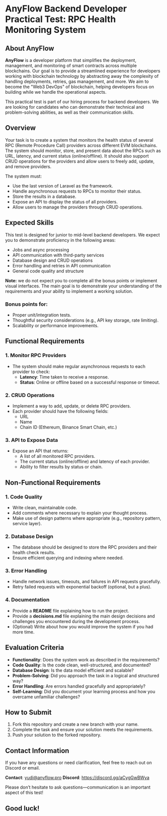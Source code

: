 # AnyFlow Backend Developer Practical Test: RPC Health Monitoring System

## About AnyFlow

**AnyFlow** is a developer platform that simplifies the deployment, management, and monitoring of smart contracts across multiple blockchains. Our goal is to provide a streamlined experience for developers working with blockchain technology by abstracting away the complexity of handling deployments, retries, gas management, and more. We aim to become the "Web3 DevOps" of blockchain, helping developers focus on building while we handle the operational aspects.

This practical test is part of our hiring process for backend developers. We are looking for candidates who can demonstrate their technical and problem-solving abilities, as well as their communication skills.

## Overview

Your task is to create a system that monitors the health status of several RPC (Remote Procedure Call) providers across different EVM blockchains. The system should monitor, store, and present data about the RPCs such as URL, latency, and current status (online/offline). It should also support CRUD operations for the providers and allow users to freely add, update, and remove providers.

The system must:
- Use the last version of Laravel as the framework.
- Handle asynchronous requests to RPCs to monitor their status.
- Store the results in a database.
- Expose an API to display the status of all providers.
- Allow users to manage the providers through CRUD operations.

## Expected Skills

This test is designed for junior to mid-level backend developers. We expect you to demonstrate proficiency in the following areas:
- Jobs and async processing
- API communication with third-party services
- Database design and CRUD operations
- Error handling and retries in API communication
- General code quality and structure

**Note:** we do not expect you to complete all the bonus points or implement visual interfaces. The main goal is to demonstrate your understanding of the requirements and your ability to implement a working solution.

### Bonus points for:
- Proper unit/integration tests.
- Thoughtful security considerations (e.g., API key storage, rate limiting).
- Scalability or performance improvements.

## Functional Requirements

### 1. Monitor RPC Providers
- The system should make regular asynchronous requests to each provider to check:
  - **Latency**: Time taken to receive a response.
  - **Status**: Online or offline based on a successful response or timeout.

### 2. CRUD Operations
- Implement a way to add, update, or delete RPC providers.
- Each provider should have the following fields:
  - URL
  - Name
  - Chain ID (Ethereum, Binance Smart Chain, etc.)

### 3. API to Expose Data
- Expose an API that returns:
  - A list of all monitored RPC providers.
  - The current status (online/offline) and latency of each provider.
  - Ability to filter results by status or chain.

## Non-Functional Requirements

### 1. Code Quality
- Write clean, maintainable code.
- Add comments where necessary to explain your thought process.
- Make use of design patterns where appropriate (e.g., repository pattern, service layer).

### 2. Database Design
- The database should be designed to store the RPC providers and their health check results.
- Ensure efficient querying and indexing where needed.

### 3. Error Handling
- Handle network issues, timeouts, and failures in API requests gracefully.
- Retry failed requests with exponential backoff (optional, but a plus).

### 4. Documentation
- Provide a **README** file explaining how to run the project.
- Provide a **decisions.md** file explaining the main design decisions and challenges you encountered during the development process.
- (Optional) Write about how you would improve the system if you had more time.

## Evaluation Criteria

- **Functionality**: Does the system work as described in the requirements?
- **Code Quality**: Is the code clean, well-structured, and documented?
- **Database Design**: Is the data model efficient and scalable?
- **Problem-Solving**: Did you approach the task in a logical and structured way?
- **Error Handling**: Are errors handled gracefully and appropriately?
- **Self-Learning**: Did you document your learning process and how you overcame unfamiliar challenges?

## How to Submit

1. Fork this repository and create a new branch with your name.
2. Complete the task and ensure your solution meets the requirements.
3. Push your solution to the forked repository.

## Contact Information

If you have any questions or need clarification, feel free to reach out on Discord or email.

**Contact**: yudi@anyflow.pro
**Discord**: https://discord.gg/aCygGwBWya

Please don’t hesitate to ask questions—communication is an important aspect of this test!

## Good luck!
